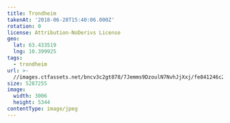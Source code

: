 ```yaml
---
title: Trondheim
takenAt: '2018-06-28T15:40:06.000Z'
rotation: 0
license: Attribution-NoDerivs License
geo:
  lat: 63.433519
  lng: 10.399925
tags:
  - trondheim
url: >-
  //images.ctfassets.net/bncv3c2gt878/7Jemms9DzoulN7NvhJjXxj/fe841246c20bae7747dd00904835d2a1/trondheim_29238773028_o
size: 5287255
image:
  width: 3006
  height: 5344
contentType: image/jpeg
---
```


